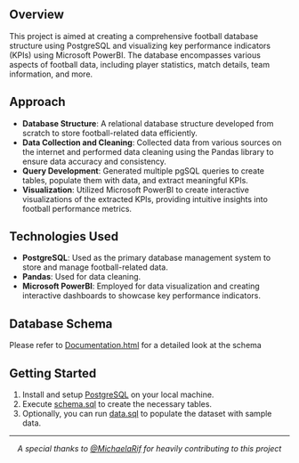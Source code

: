 ## Overview
This project is aimed at creating a comprehensive football database structure using PostgreSQL and visualizing key performance indicators (KPIs) using Microsoft PowerBI. The database encompasses various aspects of football data, including player statistics, match details, team information, and more.

## Approach
- **Database Structure**: A relational database structure developed from scratch to store football-related data efficiently.
- **Data Collection and Cleaning**: Collected data from various sources on the internet and performed data cleaning using the Pandas library to ensure data accuracy and consistency.
- **Query Development**: Generated multiple pgSQL queries to create tables, populate them with data, and extract meaningful KPIs.
- **Visualization**: Utilized Microsoft PowerBI to create interactive visualizations of the extracted KPIs, providing intuitive insights into football performance metrics.

## Technologies Used
- **PostgreSQL**: Used as the primary database management system to store and manage football-related data.
- **Pandas**: Used for data cleaning.
- **Microsoft PowerBI**: Employed for data visualization and creating interactive dashboards to showcase key performance indicators.

## Database Schema
Please refer to [Documentation.html]() for a detailed look at the schema

## Getting Started
1. Install and setup [PostgreSQL](https://www.postgresql.org/download/) on your local machine.
2. Execute [schema.sql]() to create the necessary tables.
3. Optionally, you can run [data.sql]() to populate the dataset with sample data.

---
<p align="center"><em>A special thanks to <a href="https://www.github.com/MichaelaRif">@MichaelaRif</a> for heavily contributing to this project</em></p>
